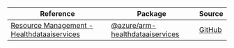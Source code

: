 | Reference | Package | Source |
|---|---|---|
|[Resource Management - Healthdataaiservices](arm-healthdataaiservices-readme.md)|[@azure/arm-healthdataaiservices](https://www.npmjs.com/package/@azure/arm-healthdataaiservices)|[GitHub](https://github.com/Azure/azure-sdk-for-js/blob/main/sdk/healthdataaiservices/arm-healthdataaiservices)|
